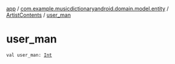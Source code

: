 [app](../../index.md) / [com.example.musicdictionaryandroid.domain.model.entity](../index.md) / [ArtistContents](index.md) / [user_man](./user_man.md)

# user_man

`val user_man: `[`Int`](https://kotlinlang.org/api/latest/jvm/stdlib/kotlin/-int/index.html)